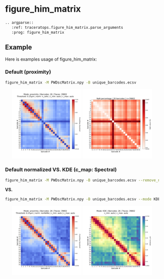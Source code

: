 # figure_him_matrix

```{eval-rst}
.. argparse::
   :ref: traceratops.figure_him_matrix.parse_arguments
   :prog: figure_him_matrix
```


## Example

Here is examples usage of figure_him_matrix:

### Default (proximity)
```bash
figure_him_matrix -M PWDscMatrix.npy -B unique_barcodes.ecsv
```

<p align="center">
    <img src="../_static/Fig_PWDscMatrix_proximity_0.01-0.10.png" width="45%">
    <img src="../_static/Fig_PWDscMatrix_proximity_norm_0.82-0.95_nan.png" width="45%">
</p>


### Default normalized VS. KDE (c_map: Spectral)


```bash
figure_him_matrix -M PWDscMatrix.npy -B unique_barcodes.ecsv --remove_nan
```

**VS.**

```bash
figure_him_matrix -M PWDscMatrix.npy -B unique_barcodes.ecsv --mode KDE --c_map Spectral
```

<p align="center">
    <img src="../_static/Fig_PWDscMatrix_proximity_norm_0.20-0.59.png" width="45%">
    <img src="../_static/Fig_PWDscMatrix_KDE_0.21-0.37.png" width="45%">
</p>
